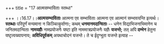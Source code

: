 +++
title = "17 आत्मसम्भाविताः स्तब्धा"

+++
।।16.17।।**आत्मसम्भाविताः** आत्मना एव सम्भाविताः आत्मना एव आत्मानं
सम्भावयन्ति इत्यर्थः। **स्तब्धाः** परिपूर्णं मन्यमाना न
किञ्चित्कुर्वाणाः; कथम् **धनमानमदान्विताः** -- धनेन विद्याभिजनाभिमानेन च
जनितमदान्विताः **नामयज्ञैः** नामप्रयोजनैः यष्टा इति नाममात्रप्रयोजनैः
यज्ञैः **यजन्ते;** तत् अपि **दम्भेन** हेतुना यष्टृत्वख्यापनाय;
**अविधिपूर्वकम्** अयथाचोदनं यजन्ते। ते च ईदृग्भूता यजन्ते इत्याह --
